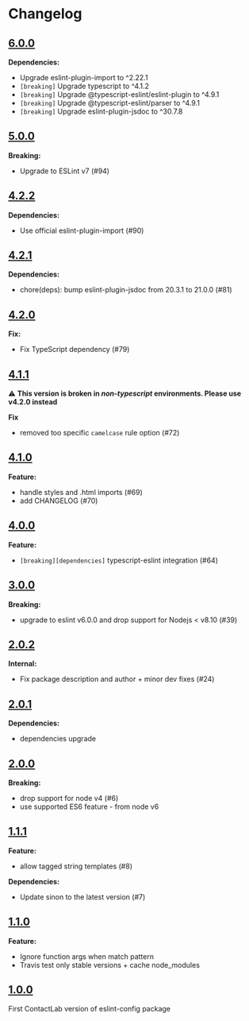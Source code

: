 # Changelog

## [6.0.0](https://github.com/contactlab/eslint-config-contactlab/releases/tag/6.0.0)

**Dependencies:**

- Upgrade eslint-plugin-import to ^2.22.1
- `[breaking]` Upgrade typescript to ^4.1.2
- `[breaking]` Upgrade @typescript-eslint/eslint-plugin to ^4.9.1
- `[breaking]` Upgrade @typescript-eslint/parser to ^4.9.1
- `[breaking]` Upgrade eslint-plugin-jsdoc to ^30.7.8

## [5.0.0](https://github.com/contactlab/eslint-config-contactlab/releases/tag/5.0.0)

**Breaking:**

- Upgrade to ESLint v7 (#94)

## [4.2.2](https://github.com/contactlab/eslint-config-contactlab/releases/tag/4.2.2)

**Dependencies:**

- Use official eslint-plugin-import (#90)

## [4.2.1](https://github.com/contactlab/eslint-config-contactlab/releases/tag/4.2.1)

**Dependencies:**

- chore(deps): bump eslint-plugin-jsdoc from 20.3.1 to 21.0.0 (#81)

## [4.2.0](https://github.com/contactlab/eslint-config-contactlab/releases/tag/4.2.0)

**Fix:**

- Fix TypeScript dependency (#79)

## [4.1.1](https://github.com/contactlab/eslint-config-contactlab/releases/tag/4.1.1)

:warning: **This version is broken in _non-typescript_ environments. Please use v4.2.0 instead**

**Fix**

- removed too specific `camelcase` rule option (#72)

## [4.1.0](https://github.com/contactlab/eslint-config-contactlab/releases/tag/4.1.0)

**Feature:**

- handle styles and .html imports (#69)
- add CHANGELOG (#70)

## [4.0.0](https://github.com/contactlab/eslint-config-contactlab/releases/tag/4.0.0)

**Feature:**

- `[breaking][dependencies]` typescript-eslint integration (#64)

## [3.0.0](https://github.com/contactlab/eslint-config-contactlab/releases/tag/3.0.0)

**Breaking:**

- upgrade to eslint v6.0.0 and drop support for Nodejs < v8.10 (#39)

## [2.0.2](https://github.com/contactlab/eslint-config-contactlab/releases/tag/2.0.2)

**Internal:**

- Fix package description and author + minor dev fixes (#24)

## [2.0.1](https://github.com/contactlab/eslint-config-contactlab/releases/tag/2.0.1)

**Dependencies:**

- dependencies upgrade

## [2.0.0](https://github.com/contactlab/eslint-config-contactlab/releases/tag/2.0.0)

**Breaking:**

- drop support for node v4 (#6)
- use supported ES6 feature - from node v6

## [1.1.1](https://github.com/contactlab/eslint-config-contactlab/releases/tag/1.1.1)

**Feature:**

- allow tagged string templates (#8)

**Dependencies:**

- Update sinon to the latest version (#7)

## [1.1.0](https://github.com/contactlab/eslint-config-contactlab/releases/tag/1.1.0)

**Feature:**

- Ignore function args when match pattern
- Travis test only stable versions + cache node_modules

## [1.0.0](https://github.com/contactlab/eslint-config-contactlab/releases/tag/1.0.0)

First ContactLab version of eslint-config package

